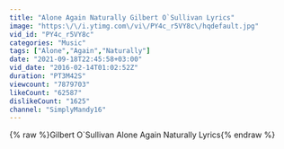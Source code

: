 ```yaml
---
title: "Alone Again Naturally Gilbert O`Sullivan Lyrics"
image: "https:\/\/i.ytimg.com\/vi\/PY4c_r5VY8c\/hqdefault.jpg"
vid_id: "PY4c_r5VY8c"
categories: "Music"
tags: ["Alone","Again","Naturally"]
date: "2021-09-18T22:45:58+03:00"
vid_date: "2016-02-14T01:02:52Z"
duration: "PT3M42S"
viewcount: "7879703"
likeCount: "62587"
dislikeCount: "1625"
channel: "SimplyMandy16"
---
```

{% raw %}Gilbert O`Sullivan Alone Again Naturally Lyrics{% endraw %}
